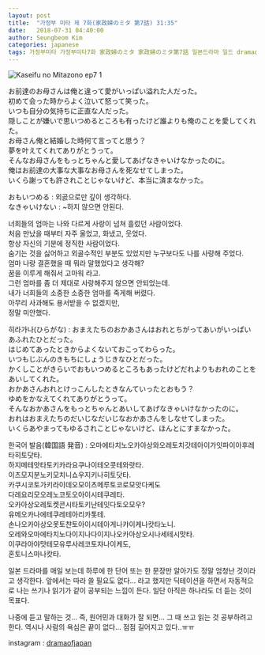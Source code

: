 ```yaml
---
layout: post
title:  "가정부 미타 제 7화(家政婦のミタ 第7話) 31:35"
date:   2018-07-31 04:40:00
author: Seungbeom Kim
categories: japanese
tags: 가정부미타 가정부미타7화 家政婦のミタ 家政婦のミタ第7話 일본드라마 일드 dramaofjapan 일본어공부
---
```


<img src="{{ site.baseurl }}/assets/japanese/kaseifu_no_mita_7_1.PNG" title="Kaseifu no Mitazono ep7 1" class="post-image">

お前達のお母さんは俺と違って愛がいっぱい溢れた人だった。<br>
初めて会った時からよく泣いて怒って笑った。<br>
いつも自分の気持ちに正直な人だった。<br>
隠しことが嫌いで思いつめるところも有ったけど誰よりも俺のことを愛してくれた。<br>
お母さん俺と結婚した時何て言ってと思う？<br>
夢を叶えてくれてありがとうって。<br>
そんなお母さんをもっとちゃんと愛してあげなきゃいけなかったのに。<br>
俺はお前達の大事な大事なお母さんを死なせてしまった。<br>
いくら謝っても許されことじゃないけど、本当に済まなかった。<br>

おもいつめる : 외곬으로만 깊이 생각하다.<br>
なきゃいけない : ~하지 않으면 안된다.

너희들의 엄마는 나와 다르게 사랑이 넘쳐 흘렀던 사람이었다.<br>
처음 만났을 때부터 자주 울었고, 화냈고, 웃었다.<br>
항상 자신의 기분에 정직한 사람이었다.<br>
숨기는 것을 싫어하고 외골수적인 부분도 있었지만 누구보다도 나를 사랑해 주었다.<br>
엄마 나랑 결혼했을 때 뭐라 말했었다고 생각해?<br>
꿈을 이루게 해줘서 고마워 라고.<br>
그런 엄마를 좀 더 제대로 사랑해주지 않으면 안되었는데.<br>
내가 너희들의 소중한 소중한 엄마를 죽게해 버렸다.<br>
아무리 사과해도 용서받을 수 없겠지만,<br>
정말 미안했다.

히라가나(ひらがな) : おまえたちのおかあさんはおれとちがってあいがいっぱいあふれたひとだった。<br>
はじめてあったときからよくないておこってわらった。<br>
いつもじぶんのきもちにしょうじきなひとだった。<br>
かくしことがきらいでおもいつめるところもあったけどだれよりもおれのことをあいしてくれた。<br>
おかあさんおれとけっこんしたときなんていったとおもう？<br>
ゆめをかなえてくれてありがとうって。<br>
そんなおかあさんをもっとちゃんとあいしてあげなきゃいけなかったのに。<br>
おれはおまえたちのだいじなだいじなおかあさんをしなせてしまった。<br>
いくらあやまってもゆるされことじゃないけど、ほんとにすまなかった。<br>

한국어 발음(韓国語 発音) : 오마에타치노오카아상와오레토치갓테아이가잇파이아후레타히토닷타.<br>
하지메테앗타토키카라요쿠나이테오콧테와랏타.<br>
이츠모지분노키모치니쇼우지키나히토닷타.<br>
카쿠시코토가키라이데오모이츠메루토코로모앗다케도<br>
다레요리모오레노코토오아이시테쿠레타.<br>
오카아상오레토켓콘시타토키난테잇다토오모우?<br>
유메오카나에테쿠레테아리카톳테.<br>
손나오카아상오못토챤토아이시테아게나캬이케나캇타노니.<br>
오레와오마에타치노다이지나다이지나오카아상오시나세테시맛타.<br>
이쿠라아야맛테모유루사레코토쟈나이케도,<br>
혼토니스마나캇타.<br>

일본 드라마를 매일 보는데 하루에 한 단어 또는 한 문장만 알아가도 정말 엄청난 것이라고 생각한다.
앞에서는 따라 쓸 필요도 없다... 라고 했지만 딕테이션을 하면서 자동적으로 나는 쓰기나 읽기가 같이 공부되는 느낌이 든다. 일단 아직은 하나라도 더 듣는 것이 목표다.

나중에 듣고 말하는 것... 즉, 원어민과 대화가 잘 되면... 그 때 쓰고 읽는 것 공부하려고 한다.
역시나 사람의 욕심은 끝이 없다... 점점 길어지고 있다..ㅠㅠ

instagram : [dramaofjapan](https://www.instagram.com/p/BkqIf9ejxTU/?taken-by=dramaofjapan)
